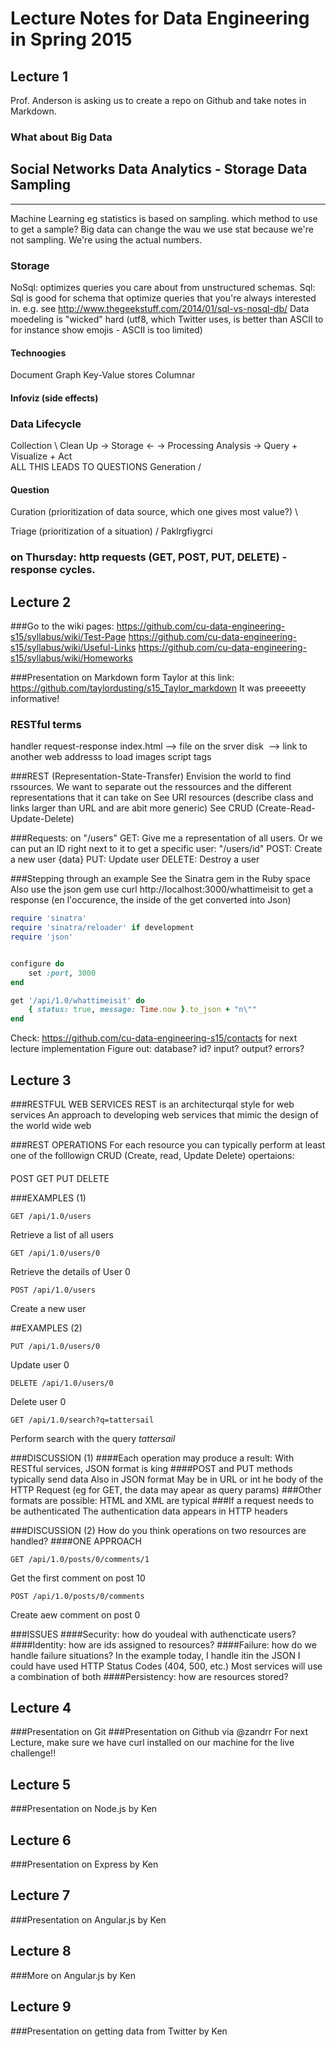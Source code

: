 # Lecture Notes for Data Engineering in Spring 2015
## Lecture 1

Prof. Anderson is asking us to create a repo on Github and take notes in Markdown. 

### What about Big Data

Social Networks
Data Analytics - Storage
Data Sampling
---
---
Machine Learning
eg statistics is based on sampling. which method to use to get a sample? Big data can change the wau we use stat because we're not sampling. We're using the actual numbers.

### Storage

NoSql: optimizes queries you care about from unstructured schemas. 
Sql: Sql is good for schema that optimize queries that you're always interested in. 
e.g. see http://www.thegeekstuff.com/2014/01/sql-vs-nosql-db/
Data moedeling is "wicked" hard
(utf8, which Twitter uses, is better than ASCII to for instance show emojis - ASCII is too limited)

#### Technoogies
Document
Graph
Key-Value stores
Columnar

#### Infoviz (side effects)

### Data Lifecycle
Collection \ 
            Clean Up -> Storage <- -> Processing 
                        Analysis -> Query + Visualize + Act  
                                    ALL THIS LEADS TO QUESTIONS
Generation /

#### Question
Curation (prioritization of data source, which one gives most value?) \
                                                                        
Triage (prioritization of a situation)                                /
Paklrgfiygrci

### on Thursday: http requests (GET, POST, PUT, DELETE) - response cycles.

## Lecture 2

###Go to the wiki pages: 
https://github.com/cu-data-engineering-s15/syllabus/wiki/Test-Page
https://github.com/cu-data-engineering-s15/syllabus/wiki/Useful-Links
https://github.com/cu-data-engineering-s15/syllabus/wiki/Homeworks

###Presentation on Markdown form Taylor at this link:
https://github.com/taylordusting/s15_Taylor_markdown
It was preeeetty informative!

### RESTful terms
handler
request-response
index.html --> file on the srver disk
<img src=' '> --> link to another web addresss to load images
script tags

###REST (Representation-State-Transfer)
Envision the world to find rssources. We want to separate out the ressources and the different representations that it can take on
See URI resources (describe class and links larger than URL and are  abit more generic)
See CRUD (Create-Read-Update-Delete)

###Requests: on "/users"
GET: Give me a representation of all users. Or we can put an ID right next to it to get a specific user: "/users/id"
POST: Create a new user {data}
PUT: Update user
DELETE: Destroy a user

###Stepping through an example
See the Sinatra gem in the Ruby space
Also use the json gem
use curl http://localhost:3000/whattimeisit  to get a response (en l'occurence, the inside of the get converted into Json)

```ruby
require 'sinatra'
require 'sinatra/reloader' if development
require 'json'


configure do
	set :port, 3000
end

get '/api/1.0/whattimeisit' do
	{ status: true, message: Time.now }.to_json + "n\""
end
```

Check: https://github.com/cu-data-engineering-s15/contacts for next lecture implementation
Figure out: database? id? input? output? errors?


## Lecture 3

###RESTFUL WEB SERVICES
REST is an architecturqal style for web services
An approach to developing web services that mimic the design of the world wide web

###REST OPERATIONS
For each resource you can typically perform at least one of the folllowign CRUD (Create, read, Update Delete) opertaions:
####
POST
GET 
PUT
DELETE

###EXAMPLES (1)
```
GET /api/1.0/users
```
Retrieve a list of all users

```
GET /api/1.0/users/0
```
Retrieve the details of User 0

```
POST /api/1.0/users
```
Create a new user

##EXAMPLES (2)

```
PUT /api/1.0/users/0
```
Update user 0

```
DELETE /api/1.0/users/0
```
Delete user 0

```
GET /api/1.0/search?q=tattersail
```
Perform search with the query *tattersail*

###DISCUSSION (1)
####Each operation may produce a result:
With RESTful services, JSON format is king
####POST and PUT methods typically send data
Also in JSON format
May be in URL or int he body of the HTTP Request (eg for GET, the data may apear as query params)
###Other formats are possible: HTML and XML are typical
###If a request needs to be authenticated
The authentication data appears in HTTP headers

###DISCUSSION (2)
How do you think operations on two resources are handled?
####ONE APPROACH
```
GET /api/1.0/posts/0/comments/1
```
Get the first comment on post 10

```
POST /api/1.0/posts/0/comments
```
Create aew comment on post 0

###ISSUES
####Security: how do youdeal with authencticate users?
####Identity: how are ids assigned to resources?
####Failure: how do we handle failure situations?
	In the example today, I handle itin the JSON
	I could have used HTTP Status Codes (404, 500, etc.)
	Most services will use a combination of both
####Persistency: how are resources stored?
		
## Lecture 4

###Presentation on Git
###Presentation on Github via @zandrr
For next Lecture, make sure we have curl installed on our machine for the live challenge!!

## Lecture 5
###Presentation on Node.js by Ken

## Lecture 6
###Presentation on Express by Ken

## Lecture 7
###Presentation on Angular.js by Ken

## Lecture 8
###More on Angular.js by Ken

## Lecture 9
###Presentation on getting data from Twitter by Ken
